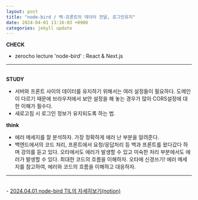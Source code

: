 ```yaml
---
layout: post
title: "node-bird / 백-프론트의 데이터 전달, 로그인유지"
date: 2024-04-01 13:16:03 +0900
categories: jekyll update
---
```


<b>CHECK</b>

- zerocho lecture 'node-bird' : React & Next.js
  <br>

---

<br>
<b> STUDY </b>

- 서버와 프론트 사이의 데이터를 유지하기 위해서는 여러 설정들이 필요하다. 도메인이 다르기 때문에 브라우저에서 보안 설정을 해 놓는 경우가 많아 CORS설정에 대한 이해가 필수다. 
- 새로고침 시 로그인 정보가 유지되도록 하는 법.
  <br>

<b> think </b>

- 에러 메세지를 잘 분석하자. 가장 정확하게 에러 난 부분을 알려준다.
- 백엔드에서의 코드 처리, 프론트에서 요청/응답처리 등 백과 프론트를 왔다갔다 하며 강의를 듣고 있다. 오타에서도 에러가 발생할 수 있고 미숙한 처리 부분에서도 에러가 발생할 수 있다. 최대한 코드의 흐름을 이해하자. 오타에 신경쓰기! 에러 메세지를 참고하여, 에러와 코드의 흐름을 이해하고 대응하자. 
  <br>

---

<br>
- <a href='https://www.notion.so/fun-blog/Error-2175afb763524ab49c88cf3c59cb2089' target="_blank" rel="noreferrer noopener">2024.04.01 node-bird TIL의 자세히보기(notion)</a>
